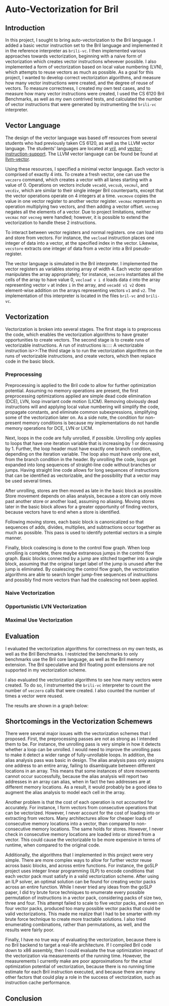# Auto-Vectorization for Bril

## Introduction

In this project, I sought to bring auto-vectorization to the Bril language. I added a basic vector instruction set to the Bril language and implemented it in the reference interpreter as `brili-vc`. I then implemented various approaches towards vectorization, beginning with a naive form of vectorization which creates vector instructions whevever possible. I also implemented a form of vectorization based on local value numbering (LVN), which attempts to reuse vectors as much as possible. As a goal for this project, I wanted to develop correct vectorization algorithms, and measure how many vector instructions were created, and the degree of reuse of vectors. To measure correctness, I created my own test cases, and to measure how many vector instructions were created, I used the CS 6120 Bril Benchmarks, as well as my own contrived tests, and calculated the number of vector instructions that were generated by instrumenting the `brili-vc` interpreter.

## Vector Language

The design of the vector language was based off resources from several students who had previously taken CS 6120, as well as the LLVM vector language. The students' languages are located at [vril](https://www.cs.cornell.edu/courses/cs6120/2019fa/blog/vril-vector-bril/), and [vector-instruction-support](https://www.cs.cornell.edu/courses/cs6120/2019fa/blog/interpreter-vector-support/). The LLVM vector language can be found be found at [llvm-vector](https://llvm.org/docs/LangRef.html#vector-operations).

Using these resources, I specified a minimal vector language. Each vector is comprised of exactly 4 ints. To create a fresh vector, one can use the `veczero` command, which creates a vector with all lanes starting with a value of 0. Operations on vectors include `vecadd`, `vecsub`, `vecmul`, and `vecdiv`, which are similar to their single integer Bril counterparts, except that the vector operations operate on 4 integers at a time. `vecmove` copies the value in one vector register to another vector register. `vecmac` represents an operation multiplying two vectors, and then adding a vector offset. `vecneg` negates all the elements of a vector. Due to project limitations, neither `vecmac` nor `vecneg` were handled; however, it is possible to extend the vectorization to handle these 2 instructions. 

To interact between vector registers and normal registers. one can load into and store from vectors. For instance, the `vecload` instruction places one integer of data into a vector, at the specified index in the vector. Likewise, `vecstore` extracts one integer of data from a vector into a Bril pseudo-register. 

The vector language is simulated in the Bril interpreter. I implemented the vector registers as variables storing array of width 4. Each vector operation manipulates the array appropriately; for instance, `veczero` instantiates all the cells of the array to have value 0, `vecload v i d` loads data `d` into the array representing vector `v` at index `i` in the array, and `vecadd v1 v2` does element-wise addition on the arrays representing vectors `v1` and `v2`. The implementation of this interpreter is located in the files `bril-vc` and `brili-vc`.

## Vectorization

Vectorization is broken into several stages. The first stage is to preprocess the code, which enables the vectorization algorithms to have greater opportunities to create vectors. The second stage is to create runs of vectorizable instructions. A run of instructions is::::: A vectorizable instruction is>>:The third stage is to run the vectorization algorithms on the runs of vectorizable instructions, and create vectors, which then replace code in the basic block. 

### Preprocessing

Preprocessing is applied to the Bril code to allow for further optimization potential. Assuming no memory operations are present, the first preprocessing optimizations applied are simple dead code elimination (DCE), LVN, loop invariant code motion (LICM). Removing obviously dead instructions will and applying local value numbering will simplify the code, propagate constants, and eliminate common subexpressions, simplifying some of the vectorization later on. As a side note, the condition for non-present memory conditions is because my implementations do not handle memory operations for DCE, LVN or LICM.

Next, loops in the code are fully unrolled, if possible. Unrolling only applies to loops that have one iteration variable that is increasing by 1 or decreasing by 1. Further, the loop header must have exactly one branch condition, depending on the iteration variable. The loop also must have only one exit, from the branch condition in the header. By unrolling the code, loops get expanded into long sequences of straight-line code without branches or jumps. Having straight line code allows for long sequences of instructions that can be identified as vectorizable, and the possibility that a vector may be used several times.

After unrolling, stores are then moved as late in the basic block as possible. Store movement depends on alias analysis, because a store can only move past another store or another load, assuming no aliasing. Moving stores later in the basic block allows for a greater opportunity of finding vectors, because vectors have to end when a store is identified.

Following moving stores, each basic block is canonicalized so that sequences of adds, divides, multiplies, and subtractions occur together as much as possible. This pass is used to identify potential vectors in a simple manner.

Finally, block coalescing is done to the control flow graph. When loop unrolling is complete, there maybe extraneous jumps in the control flow graph. Basic blocks connected by a jump are stitched together into a single block, assuming that the original target label of the jump is unused after the jump is eliminated. By coalescing the control flow graph, the vectorization algorithms are able to search longer jump-free sequences of instructions and possibly find more vectors than had the coalescing not been applied.

### Naive Vectorization

### Opportunistic LVN Vectorization

### Maximal Use Vectorization

## Evaluation

I evaluated the vectorization algorithms for correctness on my own tests, as well as the Bril Benchmarks. I restricted the benchmarks to only benchmarks use the Bril core language, as well as the Bril memory extension. The Bril speculative and Bril floating point extensions are not supported in my vectorization scheme.

I also evaluated the vectorization algorithms to see how many vectors were created. To do so, I instrumented the `brili-vc` interpreter to count the number of `veczero` calls that were created. I also counted the number of times a vector were reused.

The results are shown in a graph below:

## Shortcomings in the Vectorization Schemews

There were several major issues with the vectorization schemes that I proposed. First, the preprocessing passes are not as strong as I intended them to be. For instance, the unrolling pass is very simple in how it detects whether a loop can be unrolled. I would need to improve the unrolling pass to make it detect a wider range of fully-unrollable loops. In addition, the alias analysis pass was basic in design. The alias analysis pass only assigns one address to an entire array, failing to disambiguate between different locations in an array. This means that some instances of store movements cannot occur successfully, because the alias analysis will report two addresses in an array can alias, when in fact the two addresses are at different memory locations. As a result, it would probably be a good idea to augment the alias analysis to model each cell in the array.

Another problem is that the cost of each operation is not accounted for accurately. For instance, I form vectors from consecutive operations that can be vectorized. However, I never account for the cost of loading into or extracting from vectors. Many architectures allow for cheaper loads of consecutive memory locations into a vector, than compared to non-consecutive memory locations. The same holds for stores. However, I never check in consecutive memory locations are loaded into or stored from a vector. This could cause the vectorizable to be more expensive in terms of runtime, when compared to the original code.

Additionally, the algorithms that I implemented in this project were very simple. There are more complex ways to allow for further vector reuse across basic blocks, and across entire functions. For instance, the goSLP project uses integer linear programming (ILP) to encode conditions that each vector pack must satisfy in a valid vectorization scheme. After using an ILP solver, an optimal solution can be found for creating vector packs across an entire function. While I never tried any ideas from the goSLP paper, I did try brute force techniques to enumerate every possible permutation of instructions in a vector pack, considering packs of size two, three and four. This attempt failed to scale to five vector packs, and even on four vector packs, produced too many possible vector packs that could be valid vectorizations. This made me realize that I had to be smarter with my brute force technique to create more tractable solutions. I also tried enumerating combinations, rather than permutations, as well, and the results were fairly poor. 

Finally, I have no true way of evaluating the vectorization, because there is no Bril backend to target a real-life architecture. If I compiled Bril code down to x86 assembly, then I could evaluate the true optimization impact of the vectorization via measurements of the running time. However, the measurements I currently make are poor approximations for the actual optimization potential of vectorization, because there is no running time estimate for each Bril instruction executed, and because there are many other factors that could play a role in the success of vectorization, such as instruction cache performance.

## Conclusion
